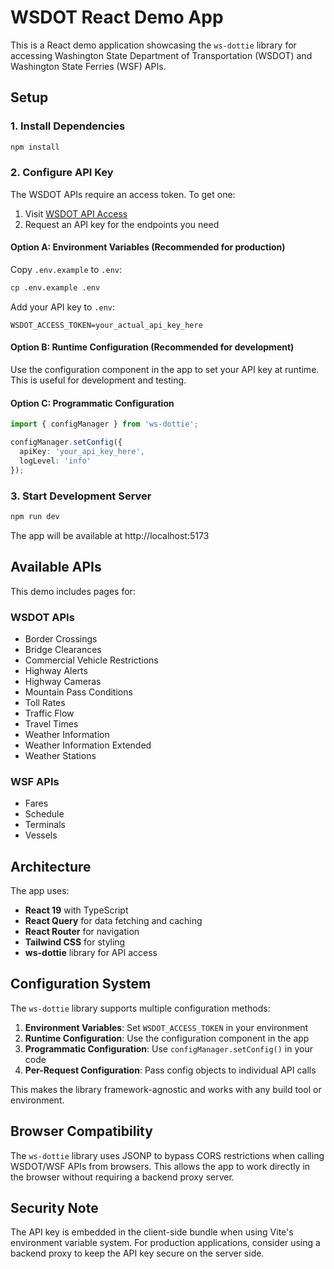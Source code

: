 # WSDOT React Demo App

This is a React demo application showcasing the `ws-dottie` library for accessing Washington State Department of Transportation (WSDOT) and Washington State Ferries (WSF) APIs.

## Setup

### 1. Install Dependencies

```bash
npm install
```

### 2. Configure API Key

The WSDOT APIs require an access token. To get one:

1. Visit [WSDOT API Access](https://wsdot.wa.gov/developers/api-access)
2. Request an API key for the endpoints you need

#### Option A: Environment Variables (Recommended for production)
Copy `.env.example` to `.env`:
```bash
cp .env.example .env
```
Add your API key to `.env`:
```
WSDOT_ACCESS_TOKEN=your_actual_api_key_here
```

#### Option B: Runtime Configuration (Recommended for development)
Use the configuration component in the app to set your API key at runtime. This is useful for development and testing.

#### Option C: Programmatic Configuration
```typescript
import { configManager } from 'ws-dottie';

configManager.setConfig({
  apiKey: 'your_api_key_here',
  logLevel: 'info'
});
```

### 3. Start Development Server

```bash
npm run dev
```

The app will be available at http://localhost:5173

## Available APIs

This demo includes pages for:

### WSDOT APIs
- Border Crossings
- Bridge Clearances  
- Commercial Vehicle Restrictions
- Highway Alerts
- Highway Cameras
- Mountain Pass Conditions
- Toll Rates
- Traffic Flow
- Travel Times
- Weather Information
- Weather Information Extended
- Weather Stations

### WSF APIs
- Fares
- Schedule
- Terminals
- Vessels

## Architecture

The app uses:
- **React 19** with TypeScript
- **React Query** for data fetching and caching
- **React Router** for navigation
- **Tailwind CSS** for styling
- **ws-dottie** library for API access

## Configuration System

The `ws-dottie` library supports multiple configuration methods:

1. **Environment Variables**: Set `WSDOT_ACCESS_TOKEN` in your environment
2. **Runtime Configuration**: Use the configuration component in the app
3. **Programmatic Configuration**: Use `configManager.setConfig()` in your code
4. **Per-Request Configuration**: Pass config objects to individual API calls

This makes the library framework-agnostic and works with any build tool or environment.

## Browser Compatibility

The `ws-dottie` library uses JSONP to bypass CORS restrictions when calling WSDOT/WSF APIs from browsers. This allows the app to work directly in the browser without requiring a backend proxy server.

## Security Note

The API key is embedded in the client-side bundle when using Vite's environment variable system. For production applications, consider using a backend proxy to keep the API key secure on the server side.
